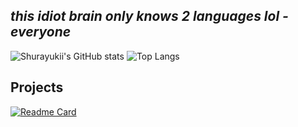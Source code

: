 ##  *this idiot brain only knows 2 languages lol - everyone*
![Shurayukii's GitHub stats](https://github-readme-stats.vercel.app/api?username=Shurayukii&hide=contribs,prs,stars&include_all_commits=true&theme=radical)
![Top Langs](https://github-readme-stats.vercel.app/api/top-langs/?username=Shurayukii&theme=radical)

##  Projects
[![Readme Card](https://github-readme-stats.vercel.app/api/pin?username=Shurayukii&repo=Simplicity&theme=radical)](https://github.com/Shurayukii/Simplicity)
